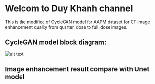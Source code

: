 # Welcom to Duy Khanh channel
This is the modified of CycleGAN model for AAPM dataset for CT image enhancement quality from quarter_dose to full_dose images.

## CycleGAN model block diagram: 
![alt text](https://user-images.githubusercontent.com/64471569/142429396-6d255378-4adb-4d95-be1d-1546cbf1b598.png)

## Image enhancement result compare with Unet model
